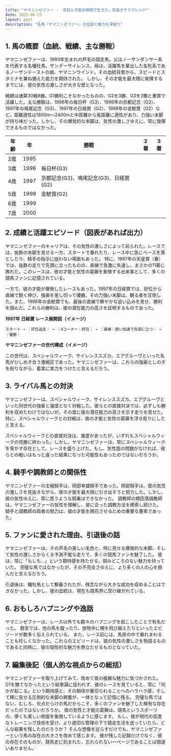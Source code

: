 ```yaml
---
title: "ヤマニンゼファー -  気性と才能の狭間で生きた、気高きサラブレッド"
date: 2025-06-23
layout: post
description: "名馬『ヤマニンゼファー』の伝説と魅力を深堀り"
---
```


## 1. 馬の概要（血統、戦績、主な勝鞍）

ヤマニンゼファーは、1993年生まれの芦毛の競走馬。父はノーザンダンサー系を代表する名種牡馬、サンデーサイレンス。母は、活躍馬を輩出した名牝系であるノーザンテーストの娘、ヤマニンウインド。その血統背景から、スピードとスタミナを兼ね備えた能力を期待された。  しかし、その才能を最大限に発揮するまでには、彼の気性の激しさが大きな壁となった。

戦績は通算30戦8勝。G1勝利こそなかったものの、G2を3勝、G3を2勝と重賞で活躍した。主な勝鞍は、1996年の毎日杯（G3）、1996年の京都記念（G2）、1997年の鳴尾記念（G3）、1997年の日経賞（G2）、1998年の金鯱賞（G2）など。距離適性は1800m～2400mと中距離から長距離に適性があり、力強い末脚が持ち味だった。しかし、その爆発的な末脚は、気性の激しさゆえに、常に発揮できるものではなかった。

| 年齢 | 年 | 勝鞍                                   | 2着 | 3着 |
|------|----|----------------------------------------|------|------|
| 2歳   | 1995 |                                        |      |      |
| 3歳   | 1996 | 毎日杯(G3)                             |      |      |
| 4歳   | 1997 | 京都記念(G2)、鳴尾記念(G3)、日経賞(G2) |      |      |
| 5歳   | 1998 | 金鯱賞(G2)                             |      |      |
| 6歳   | 1999 |                                        |      |      |
| 7歳   | 2000 |                                        |      |      |


## 2. 成績と活躍エピソード（図表があれば出力）

ヤマニンゼファーのキャリアは、その気性の激しさによって彩られた。レースでは、抜群の末脚を見せる一方、スタートで暴れたり、レース中に急にペースを落としたり、騎手の指示に従わない場面もあった。  特に、1997年の天皇賞（春）では、抜群の走りで先頭に立ったものの、直線で急激に失速し、まさかの11着に敗れた。このレースは、彼の才能と気性の葛藤を象徴する出来事として、多くの競馬ファンに記憶されている。

一方で、彼の才能が爆発したレースもあった。1997年の日経賞では、好位から直線で鋭く伸び、強豪を差し切って優勝。その力強い末脚は、観る者を圧倒した。また、1998年の金鯱賞でも、最後の直線で鮮やかな追い込みを見せ、勝利を掴んだ。これらの勝利は、彼の潜在能力の高さを証明するものであった。


**1997年 日経賞 レース展開図（イメージ）**

```
スタート → ｜好位追走｜ → ｜4コーナー：好位｜ → ｜直線：鋭い加速で先頭に立つ｜ → ｜優勝｜
```

**ヤマニンゼファーの世代構成（イメージ）**

この世代は、スペシャルウィーク、サイレンススズカ、エアグルーヴといった名馬がひしめき合う激戦区であった。ヤマニンゼファーは、これらの強豪としのぎを削りながら、着実に実力をつけたと言えるだろう。


## 3. ライバル馬との対決

ヤマニンゼファーは、スペシャルウィーク、サイレンススズカ、エアグルーヴといった同世代の強豪と幾度となく対戦した。彼らとの直接対決では、必ずしも勝利を収めたわけではないが、その度に彼の潜在能力の高さを示す走りを見せた。特に、スペシャルウィークとの対戦は、彼の才能と気性の葛藤を浮き彫りにしたと言える。

スペシャルウィークとの直接対決は、幾度かあったが、いずれもスペシャルウィークの完勝に終わった。しかし、ヤマニンゼファーは、常にスペシャルウィークを脅かす存在として、レースを盛り上げた。もし、気性面の問題がなければ、彼らとの戦いはもっと違った結果になった可能性もあったのではないだろうか。


## 4. 騎手や調教師との関係性

ヤマニンゼファーの主戦騎手は、岡部幸雄騎手であった。岡部騎手は、彼の気性の激しさを見抜きながら、彼の才能を最大限に引き出そうと努力した。しかし、彼の気性ゆえに、常に思うような騎乗はできなかった。  調教師の橋田満調教師は、ヤマニンゼファーの気性を理解し、彼に合った調教方法を模索し続けた。  騎手と調教師の両者の努力は、彼の才能を開花させるための重要な要素であった。


## 5. ファンに愛された理由、引退後の話

ヤマニンゼファーは、その芦毛の美しい毛色と、時に見せる爆発的な末脚、そして気性の激しさからくる予測不能な走りで、多くの競馬ファンを魅了した。  彼は、常に「もしも…」という期待感を持たせる、掴みどころのない魅力を持っていた。  完璧な馬ではなかったが、その不完全さゆえに、より多くの人の心を掴んだと言えるだろう。

引退後は、種牡馬として繋養されたが、残念ながら大きな成功を収めることはできなかった。しかし、彼の血統は、現在も競馬界に受け継がれている。


## 6. おもしろハプニングや逸話

ヤマニンゼファーは、レース以外でも数々のハプニングを起こしたことで有名だった。  厩舎では、他の馬を蹴ったり、放牧中に柵を飛び越えたりといったエピソードが数多く伝えられている。  また、レース前には、馬房の中で暴れまわることも珍しくなかった。これらのエピソードは、彼の気性の激しさを物語るものであると同時に、彼の個性的な魅力を際立たせるものとなっていた。


## 7. 編集後記（個人的な視点からの総括）

ヤマニンゼファーを取り上げてみて、改めて彼の複雑な魅力に気づかされた。  G1を勝てなかったという結果論に捉われず、彼のレースを見ていると、常に「何かが起こる」という期待感と、その期待が裏切られることへのハラハラ感、そして稀に見せる圧倒的な末脚の興奮が、一体となって記憶に残る。  完璧な馬ではない、むしろ、欠点だらけの馬だからこそ、多くのファンを魅了した稀有な存在だったのではないだろうか。  彼の気性と才能の葛藤は、競馬というスポーツの、儚くも美しい側面を象徴しているように感じます。  もし、彼が現代の高度なトレーニング技術を受け、より適切な管理の下で競走生活を送っていたら、どんな結果を残したのだろうか？ そんな想像を巡らすだけでも、ヤマニンゼファーという馬の存在の大きさを改めて感じます。  彼が残した記録だけでなく、彼の存在そのものが、競馬史に刻まれた、忘れられない一ページであることは間違いありません。

